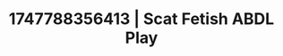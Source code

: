 ---
categories:
- Femme domination
- Mormon missionary
- Feather touch
- Moonlit passion
- Dirty mind games
image: /assets/images/1747788356413.jpg
layout: post
seo:
  description: Featured content with high-quality ABDL Play, Scat Fetish. HD images
    available.
  keywords: ABDL Play, Scat Fetish
  og_image: /assets/images/1747788356413.jpg
  schema_type: VisualArtwork
tags:
- '#1747788356413'
- Scat Fetish
- ABDL Play
title: 1747788356413 | Scat Fetish ABDL Play
---